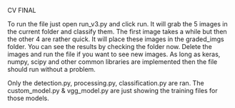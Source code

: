 CV FINAL


To run the file just open run_v3.py and click run. It will grab the 5 images in the current folder and classify them. The first image takes a while but then the other 4 are rather quick. It will place these images in the graded_imgs folder. You can see the results by checking the folder now. Delete the images and run the file if you want to see new images. As long as keras, numpy, scipy and other common libraries are implemented then the file should run without a problem.

Only the detection.py, processing.py, classification.py are ran. The custom_model.py & vgg_model.py are just showing the training files for those models.

